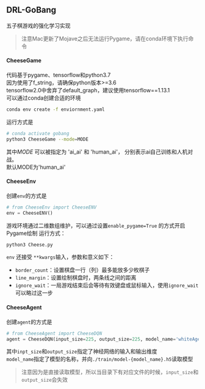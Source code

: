 DRL-GoBang  
---
五子棋游戏的强化学习实现 
> 注意Mac更新了Mojave之后无法运行Pygame，请在conda环境下执行命令
#### CheeseGame
代码基于pygame、tensorflow和python3.7  
因为使用了f_string，请确保python版本>=3.6  
tensorflow2.0中舍弃了default_graph，建议使用tensorflow==1.13.1   
可以通过conda创建合适的环境  
```bash
conda env create -f enviornment.yaml
```
运行方式是  
```bash
# conda activate gobang
python3 CheeseGame --mode=MODE
``` 
其中*MODE* 可以被指定为 'ai_ai' 和 'human_ai'， 分别表示ai自己训练和人机对战。  
默认MODE为'human_ai'  
#### CheeseEnv  
创建`env`的方式是  
```python
# from CheeseEnv import CheeseENV
env = CheeseENV()
```
游戏环境通过二维数组维护，可以通过设置`enable_pygame=True` 的方式开启Pygame绘制 
运行方式： 
```python
python3 Cheese.py
```
`env` 还接受 `**kwargs`输入，参数和意义如下：  
- `border_count`：设置棋盘一行（列）最多能放多少枚棋子  
- `line_margin`：设置绘制棋盘时，两条线之间的距离  
- `ignore_wait`：一局游戏结束后会等待有效键盘或鼠标输入，使用`ignore_wait`可以略过这一步  
#### CheeseAgent
创建`agent`的方式是  
```python
# from CheeseAgent import CheeseDQN
agent = CheeseDQN(input_size=225, output_size=225, model_name='whiteAgent')
```
其中`inpt_size`和`output_size`指定了神经网络的输入和输出维度  
`model_name`指定了模型的名称，并向`./train/model-{model_name}.h5`读取模型 
> 注意因为是直接读取模型，所以当目录下有对应文件的时候，`input_size`和`output_size`会失效  
  
